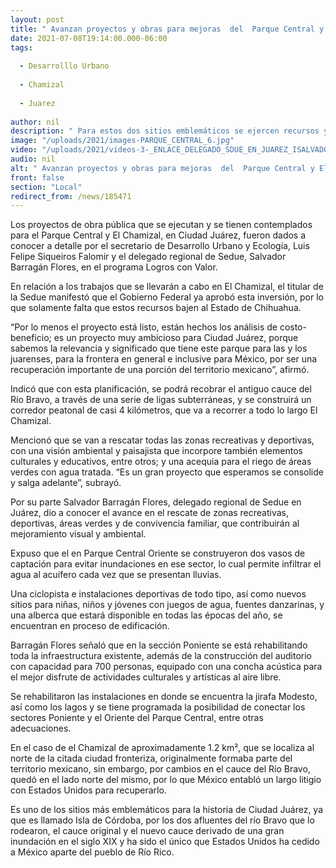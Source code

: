 ```yaml
---
layout: post
title: " Avanzan proyectos y obras para mejoras  del  Parque Central y El Chamizal en Juárez"
date: 2021-07-08T19:14:00.000-06:00
tags:
  
  - Desarrolllo Urbano
  
  - Chamizal
  
  - Juarez
  
author: nil
description: " Para estos dos sitios emblemáticos se ejercen recursos y se cuenta ya con la aprobación para recibir inversión federal que permita recuperar zonas recreativas, culturales  y deportivas, con una visión ambientalista."
image: "/uploads/2021/images-PARQUE_CENTRAL_6.jpg"
video: "/uploads/2021/videos-3-_ENLACE_DELEGADO_SDUE_EN_JUAREZ_ISALVADOR_BARRAGÁN_PROGRAMA_LOGROS_CON_VALOR_SDUE_8-7-21.MP3"
audio: nil
alt: " Avanzan proyectos y obras para mejoras  del  Parque Central y El Chamizal en Juárez"
front: false
section: "Local"
redirect_from: /news/185471
---
```


Los proyectos de obra pública que se ejecutan y se tienen contemplados para el Parque Central y El Chamizal, en Ciudad Juárez, fueron dados a conocer a detalle por el secretario de Desarrollo Urbano y Ecología, Luis Felipe Siqueiros Falomir  y el delegado regional de Sedue, Salvador Barragán Flores, en el programa Logros con Valor.

En relación a los trabajos que se llevarán a cabo en El Chamizal, el titular de la Sedue manifestó que el Gobierno Federal ya aprobó esta inversión, por lo que solamente falta que estos recursos bajen al Estado de Chihuahua.

“Por lo menos el proyecto está listo, están hechos los análisis de costo-beneficio; es un proyecto muy ambicioso para Ciudad Juárez, porque sabemos la relevancia y significado que tiene este parque para las y los juarenses, para la frontera en general e inclusive para México, por ser una recuperación importante de una porción del territorio mexicano”, afirmó.

Indicó que con esta planificación, se podrá recobrar el antiguo cauce del Río Bravo, a través de una serie de ligas subterráneas, y se construirá un corredor peatonal de casi 4 kilómetros, que va a recorrer a todo lo largo El Chamizal.

Mencionó que se van a rescatar todas las zonas recreativas y deportivas, con una visión ambiental y paisajista que incorpore también elementos culturales y educativos, entre otros; y una acequia para el riego de áreas verdes con agua tratada. “Es un gran proyecto que esperamos se consolide y salga adelante”, subrayó.

Por su parte Salvador Barragán Flores, delegado regional de Sedue en Juárez, dio a conocer el avance en el rescate de zonas recreativas, deportivas, áreas verdes y de convivencia familiar, que contribuirán al mejoramiento visual y ambiental.

Expuso que el en Parque Central Oriente se construyeron dos vasos de captación para evitar inundaciones en ese sector, lo cual permite infiltrar el agua al acuífero cada vez que se presentan lluvias.

Una ciclopista e instalaciones deportivas de todo tipo, así como nuevos sitios para niñas, niños y jóvenes con juegos de agua, fuentes danzarinas, y una alberca que estará disponible en todas las épocas del año, se encuentran en proceso de edificación.

Barragán Flores señaló que en la sección Poniente se está rehabilitando toda la infraestructura existente, además de la construcción del auditorio con capacidad para 700 personas, equipado con una concha acústica para el mejor disfrute de actividades culturales y artísticas al aire libre.

Se rehabilitaron las instalaciones en donde se encuentra la jirafa Modesto, así como los lagos y se tiene programada la posibilidad de conectar los sectores Poniente y el Oriente del Parque Central, entre otras adecuaciones.

En el caso de el Chamizal de aproximadamente 1.2 km², que se localiza al norte de la citada ciudad fronteriza, originalmente formaba parte del territorio mexicano, sin embargo, por cambios en el cauce del Río Bravo, quedó en el lado norte del mismo, por lo que México entabló un largo litigio con Estados Unidos para recuperarlo.

Es uno de los sitios más emblemáticos para la historia de Ciudad Juárez, ya que es llamado Isla de Córdoba, por los dos afluentes del río Bravo que lo rodearon, el cauce original y el nuevo cauce derivado de una gran inundación en el siglo XIX y ha sido el único que Estados Unidos ha cedido a México aparte del pueblo de Río Rico.